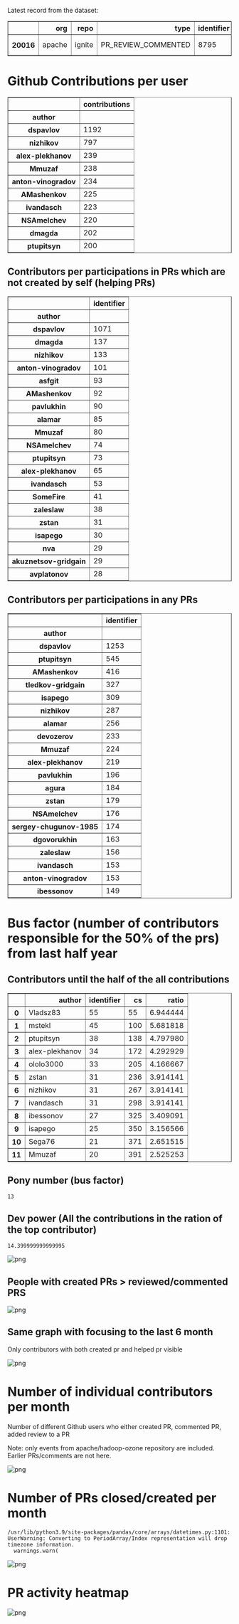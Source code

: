 Latest record from the dataset:




<div>
<table border="1" class="dataframe">
  <thead>
    <tr style="text-align: right;">
      <th></th>
      <th>org</th>
      <th>repo</th>
      <th>type</th>
      <th>identifier</th>
      <th>subidentifier</th>
      <th>date</th>
      <th>author</th>
      <th>owner</th>
      <th>project</th>
    </tr>
  </thead>
  <tbody>
    <tr>
      <th>20016</th>
      <td>apache</td>
      <td>ignite</td>
      <td>PR_REVIEW_COMMENTED</td>
      <td>8795</td>
      <td>NaN</td>
      <td>2021-02-14 08:26:54+00:00</td>
      <td>nizhikov</td>
      <td>nizhikov</td>
      <td>ignite</td>
    </tr>
  </tbody>
</table>
</div>



# Github Contributions per user





<div>
<table border="1" class="dataframe">
  <thead>
    <tr style="text-align: right;">
      <th></th>
      <th>contributions</th>
    </tr>
    <tr>
      <th>author</th>
      <th></th>
    </tr>
  </thead>
  <tbody>
    <tr>
      <th>dspavlov</th>
      <td>1192</td>
    </tr>
    <tr>
      <th>nizhikov</th>
      <td>797</td>
    </tr>
    <tr>
      <th>alex-plekhanov</th>
      <td>239</td>
    </tr>
    <tr>
      <th>Mmuzaf</th>
      <td>238</td>
    </tr>
    <tr>
      <th>anton-vinogradov</th>
      <td>234</td>
    </tr>
    <tr>
      <th>AMashenkov</th>
      <td>225</td>
    </tr>
    <tr>
      <th>ivandasch</th>
      <td>223</td>
    </tr>
    <tr>
      <th>NSAmelchev</th>
      <td>220</td>
    </tr>
    <tr>
      <th>dmagda</th>
      <td>202</td>
    </tr>
    <tr>
      <th>ptupitsyn</th>
      <td>200</td>
    </tr>
  </tbody>
</table>
</div>



## Contributors per participations in PRs which are not created by self (helping PRs)




<div>
<table border="1" class="dataframe">
  <thead>
    <tr style="text-align: right;">
      <th></th>
      <th>identifier</th>
    </tr>
    <tr>
      <th>author</th>
      <th></th>
    </tr>
  </thead>
  <tbody>
    <tr>
      <th>dspavlov</th>
      <td>1071</td>
    </tr>
    <tr>
      <th>dmagda</th>
      <td>137</td>
    </tr>
    <tr>
      <th>nizhikov</th>
      <td>133</td>
    </tr>
    <tr>
      <th>anton-vinogradov</th>
      <td>101</td>
    </tr>
    <tr>
      <th>asfgit</th>
      <td>93</td>
    </tr>
    <tr>
      <th>AMashenkov</th>
      <td>92</td>
    </tr>
    <tr>
      <th>pavlukhin</th>
      <td>90</td>
    </tr>
    <tr>
      <th>alamar</th>
      <td>85</td>
    </tr>
    <tr>
      <th>Mmuzaf</th>
      <td>80</td>
    </tr>
    <tr>
      <th>NSAmelchev</th>
      <td>74</td>
    </tr>
    <tr>
      <th>ptupitsyn</th>
      <td>73</td>
    </tr>
    <tr>
      <th>alex-plekhanov</th>
      <td>65</td>
    </tr>
    <tr>
      <th>ivandasch</th>
      <td>53</td>
    </tr>
    <tr>
      <th>SomeFire</th>
      <td>41</td>
    </tr>
    <tr>
      <th>zaleslaw</th>
      <td>38</td>
    </tr>
    <tr>
      <th>zstan</th>
      <td>31</td>
    </tr>
    <tr>
      <th>isapego</th>
      <td>30</td>
    </tr>
    <tr>
      <th>nva</th>
      <td>29</td>
    </tr>
    <tr>
      <th>akuznetsov-gridgain</th>
      <td>29</td>
    </tr>
    <tr>
      <th>avplatonov</th>
      <td>28</td>
    </tr>
  </tbody>
</table>
</div>



## Contributors per participations in any PRs




<div>
<table border="1" class="dataframe">
  <thead>
    <tr style="text-align: right;">
      <th></th>
      <th>identifier</th>
    </tr>
    <tr>
      <th>author</th>
      <th></th>
    </tr>
  </thead>
  <tbody>
    <tr>
      <th>dspavlov</th>
      <td>1253</td>
    </tr>
    <tr>
      <th>ptupitsyn</th>
      <td>545</td>
    </tr>
    <tr>
      <th>AMashenkov</th>
      <td>416</td>
    </tr>
    <tr>
      <th>tledkov-gridgain</th>
      <td>327</td>
    </tr>
    <tr>
      <th>isapego</th>
      <td>309</td>
    </tr>
    <tr>
      <th>nizhikov</th>
      <td>287</td>
    </tr>
    <tr>
      <th>alamar</th>
      <td>256</td>
    </tr>
    <tr>
      <th>devozerov</th>
      <td>233</td>
    </tr>
    <tr>
      <th>Mmuzaf</th>
      <td>224</td>
    </tr>
    <tr>
      <th>alex-plekhanov</th>
      <td>219</td>
    </tr>
    <tr>
      <th>pavlukhin</th>
      <td>196</td>
    </tr>
    <tr>
      <th>agura</th>
      <td>184</td>
    </tr>
    <tr>
      <th>zstan</th>
      <td>179</td>
    </tr>
    <tr>
      <th>NSAmelchev</th>
      <td>176</td>
    </tr>
    <tr>
      <th>sergey-chugunov-1985</th>
      <td>174</td>
    </tr>
    <tr>
      <th>dgovorukhin</th>
      <td>163</td>
    </tr>
    <tr>
      <th>zaleslaw</th>
      <td>156</td>
    </tr>
    <tr>
      <th>ivandasch</th>
      <td>153</td>
    </tr>
    <tr>
      <th>anton-vinogradov</th>
      <td>153</td>
    </tr>
    <tr>
      <th>ibessonov</th>
      <td>149</td>
    </tr>
  </tbody>
</table>
</div>



# Bus factor (number of contributors responsible for the 50% of the prs) from last half year

## Contributors until the half of the all contributions




<div>
<table border="1" class="dataframe">
  <thead>
    <tr style="text-align: right;">
      <th></th>
      <th>author</th>
      <th>identifier</th>
      <th>cs</th>
      <th>ratio</th>
    </tr>
  </thead>
  <tbody>
    <tr>
      <th>0</th>
      <td>Vladsz83</td>
      <td>55</td>
      <td>55</td>
      <td>6.944444</td>
    </tr>
    <tr>
      <th>1</th>
      <td>mstekl</td>
      <td>45</td>
      <td>100</td>
      <td>5.681818</td>
    </tr>
    <tr>
      <th>2</th>
      <td>ptupitsyn</td>
      <td>38</td>
      <td>138</td>
      <td>4.797980</td>
    </tr>
    <tr>
      <th>3</th>
      <td>alex-plekhanov</td>
      <td>34</td>
      <td>172</td>
      <td>4.292929</td>
    </tr>
    <tr>
      <th>4</th>
      <td>ololo3000</td>
      <td>33</td>
      <td>205</td>
      <td>4.166667</td>
    </tr>
    <tr>
      <th>5</th>
      <td>zstan</td>
      <td>31</td>
      <td>236</td>
      <td>3.914141</td>
    </tr>
    <tr>
      <th>6</th>
      <td>nizhikov</td>
      <td>31</td>
      <td>267</td>
      <td>3.914141</td>
    </tr>
    <tr>
      <th>7</th>
      <td>ivandasch</td>
      <td>31</td>
      <td>298</td>
      <td>3.914141</td>
    </tr>
    <tr>
      <th>8</th>
      <td>ibessonov</td>
      <td>27</td>
      <td>325</td>
      <td>3.409091</td>
    </tr>
    <tr>
      <th>9</th>
      <td>isapego</td>
      <td>25</td>
      <td>350</td>
      <td>3.156566</td>
    </tr>
    <tr>
      <th>10</th>
      <td>Sega76</td>
      <td>21</td>
      <td>371</td>
      <td>2.651515</td>
    </tr>
    <tr>
      <th>11</th>
      <td>Mmuzaf</td>
      <td>20</td>
      <td>391</td>
      <td>2.525253</td>
    </tr>
  </tbody>
</table>
</div>



## Pony number (bus factor)




    13



## Dev power (All the contributions in the ration of the top contributor)




    14.399999999999995




    
![png](github-contributions_files/github-contributions_18_0.png)
    


## People with created PRs > reviewed/commented PRS


    
![png](github-contributions_files/github-contributions_21_0.png)
    


## Same graph with focusing to the last 6 month

Only contributors with both created pr and helped pr visible


    
![png](github-contributions_files/github-contributions_25_0.png)
    


# Number of individual contributors per month

Number of different Github users who either created PR, commented PR, added review to a PR

Note: only events from apache/hadoop-ozone repository are included. Earlier PRs/comments are not here.


    
![png](github-contributions_files/github-contributions_28_0.png)
    


# Number of PRs closed/created per month

    /usr/lib/python3.9/site-packages/pandas/core/arrays/datetimes.py:1101: UserWarning: Converting to PeriodArray/Index representation will drop timezone information.
      warnings.warn(



    
![png](github-contributions_files/github-contributions_31_0.png)
    


# PR activity heatmap


    
![png](github-contributions_files/github-contributions_34_0.png)
    

